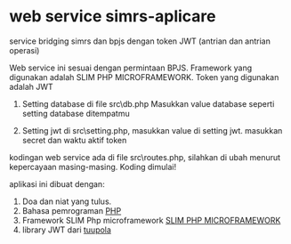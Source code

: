 # web service simrs-aplicare 

service bridging simrs dan bpjs dengan token JWT (antrian dan antrian operasi)

Web service ini sesuai dengan permintaan BPJS. 
Framework yang digunakan adalah SLIM PHP MICROFRAMEWORK. 
Token yang digunakan adalah JWT


1. Setting database di file src\db.php 
    Masukkan value database seperti setting database ditempatmu

2. Setting jwt di src\setting.php, masukkan value di setting jwt.
   masukkan secret dan waktu aktif token

kodingan web service ada di file src\routes.php, silahkan di ubah menurut kepercayaan masing-masing. Koding dimulai!

aplikasi ini dibuat dengan: 

1. Doa dan niat yang tulus.
2. Bahasa pemrograman [PHP](https://www.php.net/)
3. Framework SLIM Php microframework [SLIM PHP MICROFRAMEWORK](http://www.slimframework.com/)
4. library JWT dari [tuupola](https://github.com/tuupola/slim-jwt-auth)
